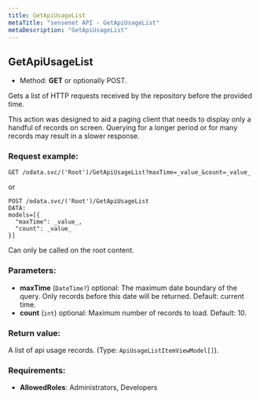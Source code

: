 ```yaml
---
title: GetApiUsageList
metaTitle: "sensenet API - GetApiUsageList"
metaDescription: "GetApiUsageList"
---
```


## GetApiUsageList
- Method: **GET** or optionally POST.

Gets a list of HTTP requests received by the repository before the provided time.
 

 This action was designed to aid a paging client that needs to display only a handful of records on screen.
 Querying for a longer period or for many records may result in a slower response.

### Request example:

```
GET /odata.svc/('Root')/GetApiUsageList?maxTime=_value_&count=_value_
```
or
```
POST /odata.svc/('Root')/GetApiUsageList
DATA:
models=[{
  "maxTime": _value_, 
  "count": _value_
}]
```
Can only be called on the root content.
### Parameters:
- **maxTime** (`DateTime?`) optional: The maximum date boundary of the query. Only records before this date
 will be returned. Default: current time.
- **count** (`int`) optional: Maximum number of records to load. Default: 10.

### Return value:
A list of api usage records. (Type: `ApiUsageListItemViewModel[]`).

### Requirements:
- **AllowedRoles**: Administrators, Developers

